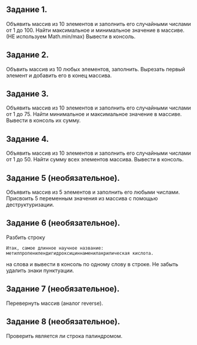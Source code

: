 ## Задание 1. 

Объявить массив из 10 элементов и заполнить его случайными числами от 1 до 100.
Найти максимальное и минимальное значение в массиве. (НЕ используем Math.min/max)
Вывести в консоль.

## Задание 2.

Объвить массив из 10 любых элементов, заполнить.
Вырезать первый элемент и добавить его в конец массива.

## Задание 3.

Объявить массив из 10 элементов и заполнить его случайными числами от 1 до 75.
Найти минимальное и максимальное значение в массиве. Вывести в консоль их сумму.

## Задание 4.

Объявить массив из 10 элементов и заполнить его случайными числами от 1 до 50.
Найти сумму всех элементов массива. Вывести в консоль.

## Задание 5 (необязательное).

Объявить массив из 5 элементов и заполнить его любыми числами.
Присвоить 5 переменным значения из массива с помощью деструктуризации.

## Задание 6 (необязательное).

Разбить строку 
```
Итак, самое длинное научное название: метилпропенилендигидроксициннаменилакрилическая кислота.
```
на слова и вывести в консоль по одному слову в строке. Не забыть удалить знаки пунктуации.


## Задание 7 (необязательное).

Перевернуть массив (аналог reverse).

## Задание 8 (необязательное).

Проверить является ли строка палиндромом.
